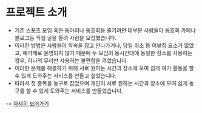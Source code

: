 # 프로젝트 소개
 * 기존 스포츠 모임 혹은 동아리나 동호회등 즐기려면 대부분 사람들이 동호회 카페나 블로그등 직접 글을 올려 사람을 모집했습니다. 
 * 이러한 방법은 사람들이 약속을 잡고 안나가거나,  당일 취소 등 어뷰징 요소가 많았고, 예약제로 운영되지 않기 때문에 두 모임이 동시간대에  동일한 장소를 사용하는 경우, 하나의 무리만 사용하는 불편함을 겪었습니다. 
 * 이러한 문제를 해결하기 위해 서로 원하는 시간과 장소에 모여 쉽게 여가 활동을 할 수 있게  도와주는 서비스를 만들고 싶었습니다. 
 * 따라서 첫 종목을 농구로 잡았으며 개인이 서로 원하는 시간과 장소에 모여 쉽게 농구를 할 수 있게 도와주는 서비스를 만들었습니다.
 
 -> [자세히 보러가기](https://github.com/billionaire-boys/stardium/wiki)